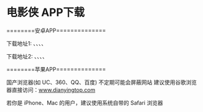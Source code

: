 # 电影侠 APP下载


========安卓APP==============

下载地址1: 、、、、

下载地址2: 、、、、

========苹果APP==============

国产浏览器(如 UC、360、QQ、百度) 不定期可能会屏蔽网站
建议使用谷歌浏览器直接访问：www.dianyingtop.com

若你是 iPhone、Mac 的用户，建议使用系统自带的 Safari 浏览器
